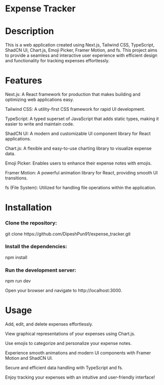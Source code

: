 <h1>Expense Tracker</h1>

<h1>Description</h1>

This is a web application created using Next.js, Tailwind CSS, TypeScript, ShadCN UI, Chart.js, Emoji Picker, Framer Motion, and fs. This project aims to provide a seamless and interactive user experience with efficient design and functionality for tracking expenses effortlessly.

<h1>Features</h1>

Next.js: A React framework for production that makes building and optimizing web applications easy.

Tailwind CSS: A utility-first CSS framework for rapid UI development.

TypeScript: A typed superset of JavaScript that adds static types, making it easier to write and maintain code.

ShadCN UI: A modern and customizable UI component library for React applications.

Chart.js: A flexible and easy-to-use charting library to visualize expense data.

Emoji Picker: Enables users to enhance their expense notes with emojis.

Framer Motion: A powerful animation library for React, providing smooth UI transitions.

fs (File System): Utilized for handling file operations within the application.

<h1>Installation</h1>

<h3>Clone the repository:</h3>
git clone https://github.com/DipeshPun91/expense_tracker.git

<h3>Install the dependencies:</h3>
npm install

<h3>Run the development server:</h3>
npm run dev

Open your browser and navigate to http://localhost:3000.

<h1>Usage</h1>

Add, edit, and delete expenses effortlessly.

View graphical representations of your expenses using Chart.js.

Use emojis to categorize and personalize your expense notes.

Experience smooth animations and modern UI components with Framer Motion and ShadCN UI.

Secure and efficient data handling with TypeScript and fs.

Enjoy tracking your expenses with an intuitive and user-friendly interface!
